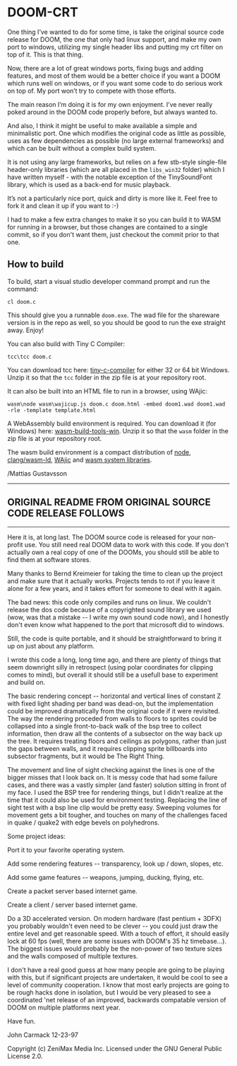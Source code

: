 DOOM-CRT
========

One thing I’ve wanted to do for some time, is take the original source 
code release for DOOM, the one that only had linux support, and make my 
own port to windows, utilizing my single header libs and putting my crt 
filter on top of it. This is that thing.

Now, there are a lot of great windows ports, fixing bugs and adding 
features, and most of them would be a better choice if you want a DOOM 
which runs well on windows, or if you want some code to do serious work 
on top of. My port won’t try to compete with those efforts.

The main reason I’m doing it is for my own enjoyment. I’ve never really 
poked around in the DOOM code properly before, but always wanted to.

And also, I think it might be useful to make available a simple and 
minimalistic port. One which modifies the original code as little as 
possible, uses as few dependencies as possible (no large external 
frameworks) and which can be built without a complex build system.

It is not using any large frameworks, but relies on a few stb-style
single-file header-only libraries (which are all placed in the `libs_win32`
folder) which I have written myself - with the notable exception of
the TinySoundFont library, which is used as a back-end for music playback.

It’s not a particularly nice port, quick and dirty is more like it. 
Feel free to fork it and clean it up if you want to :-)

I had to make a few extra changes to make it so you can build it to WASM
for running in a browser, but those changes are contained to a single commit,
so if you don't want them, just checkout the commit prior to that one.

How to build
------------
To build, start a visual studio developer command prompt and run the command:

    cl doom.c

This should give you a runnable `doom.exe`. The wad file for the 
shareware version is in the repo as well, so you should be good to run
the exe straight away. Enjoy!

You can also build with Tiny C Compiler:
	
	tcc\tcc doom.c
	
You can download tcc here: [tiny-c-compiler](https://github.com/mattiasgustavsson/template_project/releases/tag/tiny-c-compiler) for either 32 or 64 bit Windows. Unzip it so that the `tcc` folder in the zip file is at your repository root.

It can also be built into an HTML file to run in a browser, using WAjic:

	wasm\node wasm\wajicup.js doom.c doom.html -embed doom1.wad doom1.wad -rle -template template.html

A WebAssembly build environment is required. You can download it (for Windows) here: [wasm-build-tools-win](https://github.com/mattiasgustavsson/template_project/releases/download/wasm-build-tools/wasm-build-tools-win.zip).
Unzip it so that the `wasm` folder in the zip file is at your repository root.

The wasm build environment is a compact distribution of [node](https://nodejs.org/en/download/), [clang/wasm-ld](https://releases.llvm.org/download.html),
[WAjic](https://github.com/schellingb/wajic) and [wasm system libraries](https://github.com/emscripten-core/emscripten/tree/main/system).


/Mattias Gustavsson

------------------------------------------------------------------------
## ORIGINAL README FROM ORIGINAL SOURCE CODE RELEASE FOLLOWS
------------------------------------------------------------------------

Here it is, at long last.  The DOOM source code is released for your
non-profit use.  You still need real DOOM data to work with this code.
If you don't actually own a real copy of one of the DOOMs, you should
still be able to find them at software stores.

Many thanks to Bernd Kreimeier for taking the time to clean up the
project and make sure that it actually works.  Projects tends to rot if
you leave it alone for a few years, and it takes effort for someone to
deal with it again.

The bad news:  this code only compiles and runs on linux.  We couldn't
release the dos code because of a copyrighted sound library we used
(wow, was that a mistake -- I write my own sound code now), and I
honestly don't even know what happened to the port that microsoft did
to windows.

Still, the code is quite portable, and it should be straightforward to
bring it up on just about any platform.

I wrote this code a long, long time ago, and there are plenty of things
that seem downright silly in retrospect (using polar coordinates for
clipping comes to mind), but overall it should still be a usefull base
to experiment and build on.

The basic rendering concept -- horizontal and vertical lines of constant
Z with fixed light shading per band was dead-on, but the implementation
could be improved dramatically from the original code if it were
revisited.  The way the rendering proceded from walls to floors to
sprites could be collapsed into a single front-to-back walk of the bsp
tree to collect information, then draw all the contents of a subsector
on the way back up the tree.  It requires treating floors and ceilings
as polygons, rather than just the gaps between walls, and it requires
clipping sprite billboards into subsector fragments, but it would be
The Right Thing.

The movement and line of sight checking against the lines is one of the
bigger misses that I look back on.  It is messy code that had some
failure cases, and there was a vastly simpler (and faster) solution
sitting in front of my face.  I used the BSP tree for rendering things,
but I didn't realize at the time that it could also be used for
environment testing.  Replacing the line of sight test with a bsp line
clip would be pretty easy.  Sweeping volumes for movement gets a bit
tougher, and touches on many of the challenges faced in quake / quake2
with edge bevels on polyhedrons.

Some project ideas:

Port it to your favorite operating system.

Add some rendering features -- transparency, look up / down, slopes,
etc.

Add some game features -- weapons, jumping, ducking, flying, etc.

Create a packet server based internet game.

Create a client / server based internet game.

Do a 3D accelerated version.  On modern hardware (fast pentium + 3DFX)
you probably wouldn't even need to be clever -- you could just draw the
entire level and get reasonable speed.  With a touch of effort, it should
easily lock at 60 fps (well, there are some issues with DOOM's 35 hz
timebase...).  The biggest issues would probably be the non-power of two
texture sizes and the walls composed of multiple textures.


I don't have a real good guess at how many people are going to be
playing with this, but if significant projects are undertaken, it would
be cool to see a level of community cooperation.  I know that most early
projects are going to be rough hacks done in isolation, but I would be
very pleased to see a coordinated 'net release of an improved, backwards
compatable version of DOOM on multiple platforms next year.

Have fun.

John Carmack
12-23-97

Copyright (c) ZeniMax Media Inc.
Licensed under the GNU General Public License 2.0.
